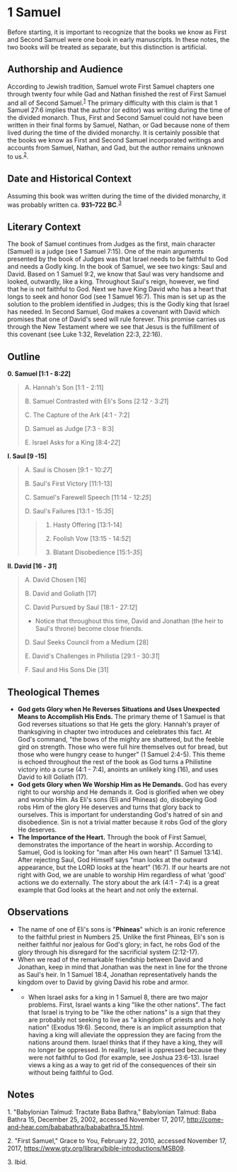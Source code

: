 # 1 Samuel

Before starting, it is important to recognize that the books we know as First and Second Samuel were one book in early manuscripts. In these notes, the two books will be treated as separate, but this distinction is artificial.

## Authorship and Audience
According to Jewish tradition, Samuel wrote First Samuel chapters one through twenty four while Gad and Nathan finished the rest of First Samuel and all of Second Samuel.<sup>[1](#footnote1)</sup> The primary difficulty with this claim is that 1 Samuel 27:6 implies that the author (or editor) was writing during the time of the divided monarch. Thus, First and Second Samuel could not have been written in their final forms by Samuel, Nathan, or Gad because none of them lived during the time of the divided monarchy. It is certainly possible that the books we know as First and Second Samuel incorporated writings and accounts from Samuel, Nathan, and Gad, but the author remains unknown to us.<sup>[2](#footnote2)</sup>.

## Date and Historical Context
Assuming this book was written during the time of the divided monarchy, it was probably written ca. **931–722 BC**.<sup>[3](#footnote3)</sup>

## Literary Context
The book of Samuel continues from Judges as the first, main character (Samuel) is a judge (see 1 Samuel 7:15). One of the main arguments presented by the book of Judges was that Israel needs to be faithful to God and needs a Godly king. In the book of Samuel, we see two kings: Saul and David. Based on 1 Samuel 9:2, we know that Saul was very handsome and looked, outwardly, like a king. Throughout Saul's reign, however, we find that he is not faithful to God. Next we have King David who has a heart that longs to seek and honor God (see 1 Samuel 16:7). This man is set up as the solution to the problem identified in Judges; this is the Godly king that Israel has needed. In Second Samuel, God makes a covenant with David which promises that one of David's seed will rule forever. This promise carries us through the New Testament where we see that Jesus is the fulfillment of this covenant (see Luke 1:32, Revelation 22:3, 22:16).

## Outline
**0. Samuel [1:1 - 8:*22*]**

  > A. Hannah's Son [1:1 - 2:11]
  > 
  > B. Samuel Contrasted with Eli's Sons [2:12 - 3:*21*]
  > 
  > C. The Capture of the Ark [4:1 - 7:2]
  > 
  > D. Samuel as Judge [7:3 - 8:3]
  > 
  > E. Israel Asks for a King [8:4-*22*]

**I. Saul [9 -15]**

  > A. Saul is Chosen [9:1 - 10:*27*]
  > 
  > B. Saul's First Victory [11:1-13]
  > 
  > C. Samuel's Farewell Speech [11:14 - 12:*25*]
  > 
  > D. Saul's Failures [13:1 - 15:*35*]
  > 
  >   > 1. Hasty Offering [13:1-14]
  >   > 
  >   > 2. Foolish Vow [13:15 - 14:*52*]
  >   > 
  >   > 3. Blatant Disobedience [15:1-*35*]

**II. David [16 - *31*]**

  > A. David Chosen [16]
  > 
  > B. David and Goliath [17]
  > 
  > C. David Pursued by Saul [18:1 - 27:*12*]
  > 
  >   - Notice that throughout this time, David and Jonathan (the heir to Saul's throne) become close friends.
  > 
  > D. Saul Seeks Council from a Medium [28]
  > 
  > E. David's Challenges in Philistia [29:1 - 30:*31*]
  > 
  > F. Saul and His Sons Die [31]

## Theological Themes
- **God gets Glory when He Reverses Situations and Uses Unexpected Means to Accomplish His Ends.** The primary theme of 1 Samuel is that God reverses situations so that He gets the glory. Hannah's prayer of thanksgiving in chapter two introduces and celebrates this fact. At God's command, "the bows of the mighty are shattered, but the feeble gird on strength. Those who were full hire themselves out for bread, but those who were hungry cease to hunger" (1 Samuel 2:4-5). This theme is echoed throughout the rest of the book as God turns a Philistine victory into a curse (4:1 - 7:4), anoints an unlikely king (16), and uses David to kill Goliath (17).
- **God gets Glory when We Worship Him as He Demands.** God has every right to our worship and He demands it. God is glorified when we obey and worship Him. As Eli's sons (Eli and Phineas) do, disobeying God robs Him of the glory He deserves and turns that glory back to ourselves. This is important for understanding God's hatred of sin and disobedience. Sin is not a trivial matter because it robs God of the glory He deserves.
- **The Importance of the Heart.** Through the book of First Samuel, demonstrates the importance of the heart in worship. According to Samuel, God is looking for "man after His own heart" (1 Samuel 13:14). After rejecting Saul, God Himself says "man looks at the outward appearance, but the LORD looks at the heart" (16:7). If our hearts are not right with God, we are unable to worship Him regardless of what 'good' actions we do externally. The story about the ark (4:1 - 7:4) is a great example that God looks at the heart and not only the external.

## Observations
- The name of one of Eli's sons is "**Phineas**" which is an ironic reference to the faithful priest in Numbers 25. Unlike the first Phineas, Eli's son is neither faithful nor jealous for God's glory; in fact, he robs God of the glory through his disregard for the sacrificial system (2:12-17).
- When we read of the remarkable friendship between David and Jonathan, keep in mind that Jonathan was the next in line for the throne as Saul's heir. In 1 Samuel 18:4, Jonathan representatively hands the kingdom over to David by giving David his robe and armor.
- - When Israel asks for a king in 1 Samuel 8, there are two major problems. First, Israel wants a king "like the other nations". The fact that Israel is trying to be "like the other nations" is a sign that they are probably not seeking to live as "a kingdom of priests and a holy nation" (Exodus 19:6). Second, there is an implicit assumption that having a king will alleviate the oppression they are facing from the nations around them. Israel thinks that if they have a king, they will no longer be oppressed. In reality, Israel is oppressed because they were not faithful to God (for example, see Joshua 23:6-13). Israel views a king as a way to get rid of the consequences of their sin without being faithful to God.

## Notes

<a id="footnote1">1. </a>"Babylonian Talmud: Tractate Baba Bathra," Babylonian Talmud: Baba Bathra 15, December 25, 2002, accessed November 17, 2017, http://come-and-hear.com/bababathra/bababathra_15.html.

<a id="footnote2">2. </a>"First Samuel," Grace to You, February 22, 2010, accessed November 17, 2017, https://www.gty.org/library/bible-introductions/MSB09.

<a id="footnote3">3. </a>Ibid.

